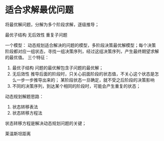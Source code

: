 # 适合求解最优问题

将最优解问题，分解为多个阶段求解，逐级推导；

最优子结构
无后效性
重复子问题

一个模型：
动态规划适合解决的问题的模型，多阶段决策最优解模型；每个决策阶段都对应一组状态，寻找一组决策序列，经过这组决策序列，产生最终期望求解的最优值。
三个特征：

 1. 最优子结构
 问题的最优解包含子问题的最优解；
 2. 无后效性
 推导后面的阶段时，只关心前面阶段的状态值，不关心这个状态是怎么一步一步推导出来的；
 某阶段状态一旦确定，就不受之后阶段的决策影响
 3. 不同的决策序列，到达某个相同的阶段时，可能会产生重复的状态；

动态规划解题思路：

 1. 状态转移表法
 2. 状态转移方程法

状态转移方程是解决动态规划问题的关键；

莱温斯坦距离

